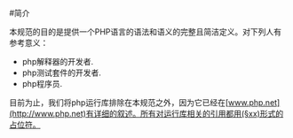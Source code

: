#简介

本规范的目的是提供一个PHP语言的语法和语义的完整且简洁定义。对下列人有参考意义：

-   php解释器的开发者.
-   php测试套件的开发者.
-   php程序员.

目前为止，我们将php运行库排除在本规范之外，因为它已经在[www.php.net](http://www.php.net)有详细的叙述。所有对运行库相关的引用都用(§xx)形式的占位符。
